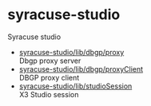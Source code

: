 # syracuse-studio

Syracuse studio

* [syracuse-studio/lib/dbgp/proxy](lib/dbgp/proxy.md)  
  Dbgp proxy server  
* [syracuse-studio/lib/dbgp/proxyClient](lib/dbgp/proxyClient.md)  
  DBGP proxy client
* [syracuse-studio/lib/studioSession](lib/studioSession.md)  
  X3 Studio session
